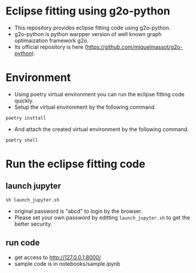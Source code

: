 # Eclipse fitting using g2o-python
* This repository provides eclipse fitting code using g2o-python.
* g2o-python is python warpper version of well known graph optimaization framework g2o.
* Its official repository is here (https://github.com/miquelmassot/g2o-python). 

# Environment
* Using poetry virtual environment you can run the eclipse fitting code quickly.
* Setup the virtual environment by the following command.
```
poetry insttall
```
* And attach the created virtual environment by the following command.
```
poetry shell
```

# Run the eclipse fitting code
## launch jupyter
```
sh launch_jupyter.sh
```
* original password is "abcd" to login by the browser.
* Please set your own password by editting `launch_jupyter.sh` to get the better security.

## run code
* get access to http://127.0.0.1:8000/
* sample code is in notebooks/sample.ipynb


